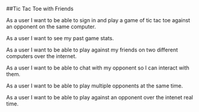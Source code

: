 ##Tic Tac Toe with Friends

As a user I want to be able to sign in and play a game of tic tac toe against an opponent on the same computer.

As a user I want to see my past game stats.

As a user I want to be able to play against my friends on two different computers over the internet.

As a user I want to be able to chat with my opponent so I can interact with them.

As a user I want to be able to play multiple opponents at the same time.

As a user I want to be able to play against an opponent over the intenet real time.

